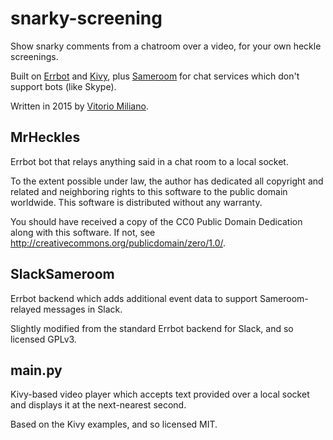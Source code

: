 # snarky-screening
Show snarky comments from a chatroom over a video, for your own heckle screenings.

Built on [Errbot](http://errbot.io) and [Kivy](http://kivy.org), plus [Sameroom](https://sameroom.io/) for chat services which don't support bots (like Skype).

Written in 2015 by [Vitorio Miliano](http://vitor.io/).

## MrHeckles
Errbot bot that relays anything said in a chat room to a local socket.

To the extent possible under law, the author has dedicated all copyright and related and neighboring rights to this software to the public domain worldwide.  This software is distributed without any warranty.

You should have received a copy of the CC0 Public Domain Dedication along with this software.  If not, see <http://creativecommons.org/publicdomain/zero/1.0/>.

## SlackSameroom
Errbot backend which adds additional event data to support Sameroom-relayed messages in Slack.

Slightly modified from the standard Errbot backend for Slack, and so licensed GPLv3.

## main.py
Kivy-based video player which accepts text provided over a local socket and displays it at the next-nearest second.

Based on the Kivy examples, and so licensed MIT.
